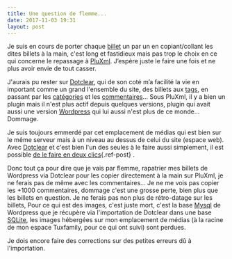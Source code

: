 ```yaml
---
title: Une question de flemme...
date: 2017-11-03 19:31
layout: post
---
```


Je suis en cours de porter chaque [billet](/index.php?tag/billet) un par
un en copiant/collant les dites billets à la main, c'est long et
fastidieux mais pas trop le choix en ce qui concerne le repassage à
[PluXml](/index.php?tag/PluXml). J’espère juste le faire une fois et ne
plus avoir envie de tout casser.

J'aurais pu rester sur [Dotclear](/index.php?tag/Dotclear), qui de son
coté m’a facilité la vie en important comme un grand l'ensemble du site,
des billets aux [tags](/index.php?tag/tags), en passant par les
[catégories](/index.php?tag/catégories) et les
[commentaires](/index.php?tag/commentaires)... Sous PluXml, il y a bien
un plugin mais il n'est plus actif depuis quelques versions, plugin qui
avait aussi une version [Wordpress](/index.php?tag/Wordpress) qui lui
aussi n'est plus de ce monde... Dommage.

Je suis toujours emmerdé par cet emplacement de médias qui est bien sur
le même serveur mais à un niveau au dessus de celui du site (espace
web). Avec [Dotclear](/index.php?tag/Dotclear) et c'est bien l'un des
seules à le faire aussi simplement, il est possible [de le faire en deux
clics](/index.php?post/2017/10/31/Bienvenue-sur-Dotclear-%21-Fini-l-instabilit%C3%A9){.ref-post}
.

Donc tout ça pour dire que je vais par flemme, rapatrier mes billets de
Wordpress via Dotclear pour les copier directement à la main sur PluXml,
je ne ferais pas de même avec les commentaires... Je ne me vois pas
copier les +1000 commentaires, dommage c'est une grosse perte, bien plus
que les billets en question. Je ne ferais pas non plus de rétro-datage
sur les billets, Pour ce qui est des images, c'est juste mort, c'est la
base [Mysql](/index.php?tag/Mysql) de Wordpress que je récupère via
l'importation de Dotclear dans une base [SQLite](/index.php?tag/SQLite),
les images hébergées sur mon emplacement de médias (à la racine de mon
espace Tuxfamily, pour ce qui ont suivi) sont perdues.

Je dois encore faire des corrections sur des petites erreurs dû à
l'importation.
